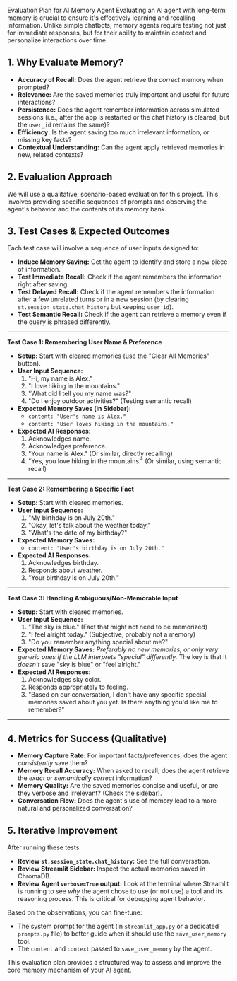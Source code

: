
Evaluation Plan for AI Memory Agent
Evaluating an AI agent with long-term memory is crucial to ensure it's effectively learning and recalling information. Unlike simple chatbots, memory agents require testing not just for immediate responses, but for their ability to maintain context and personalize interactions over time.

## 1. Why Evaluate Memory?

* **Accuracy of Recall:** Does the agent retrieve the *correct* memory when prompted?
* **Relevance:** Are the saved memories truly important and useful for future interactions?
* **Persistence:** Does the agent remember information across simulated sessions (i.e., after the app is restarted or the chat history is cleared, but the `user_id` remains the same)?
* **Efficiency:** Is the agent saving too much irrelevant information, or missing key facts?
* **Contextual Understanding:** Can the agent apply retrieved memories in new, related contexts?

## 2. Evaluation Approach

We will use a qualitative, scenario-based evaluation for this project. This involves providing specific sequences of prompts and observing the agent's behavior and the contents of its memory bank.

## 3. Test Cases & Expected Outcomes

Each test case will involve a sequence of user inputs designed to:
* **Induce Memory Saving:** Get the agent to identify and store a new piece of information.
* **Test Immediate Recall:** Check if the agent remembers the information right after saving.
* **Test Delayed Recall:** Check if the agent remembers the information after a few unrelated turns or in a new session (by clearing `st.session_state.chat_history` but keeping `user_id`).
* **Test Semantic Recall:** Check if the agent can retrieve a memory even if the query is phrased differently.

---

**Test Case 1: Remembering User Name & Preference**

* **Setup:** Start with cleared memories (use the "Clear All Memories" button).
* **User Input Sequence:**
	1.  "Hi, my name is Alex."
	2.  "I love hiking in the mountains."
	3.  "What did I tell you my name was?"
	4.  "Do I enjoy outdoor activities?" (Testing semantic recall)
* **Expected Memory Saves (in Sidebar):**
	* `content: "User's name is Alex."`
	* `content: "User loves hiking in the mountains."`
* **Expected AI Responses:**
	1.  Acknowledges name.
	2.  Acknowledges preference.
	3.  "Your name is Alex." (Or similar, directly recalling)
	4.  "Yes, you love hiking in the mountains." (Or similar, using semantic recall)

---

**Test Case 2: Remembering a Specific Fact**

* **Setup:** Start with cleared memories.
* **User Input Sequence:**
	1.  "My birthday is on July 20th."
	2.  "Okay, let's talk about the weather today."
	3.  "What's the date of my birthday?"
* **Expected Memory Saves:**
	* `content: "User's birthday is on July 20th."`
* **Expected AI Responses:**
	1.  Acknowledges birthday.
	2.  Responds about weather.
	3.  "Your birthday is on July 20th."

---

**Test Case 3: Handling Ambiguous/Non-Memorable Input**

* **Setup:** Start with cleared memories.
* **User Input Sequence:**
	1.  "The sky is blue." (Fact that might not need to be memorized)
	2.  "I feel alright today." (Subjective, probably not a memory)
	3.  "Do you remember anything special about me?"
* **Expected Memory Saves:** *Preferably no new memories, or only very generic ones if the LLM interprets "special" differently.* The key is that it *doesn't* save "sky is blue" or "feel alright."
* **Expected AI Responses:**
	1.  Acknowledges sky color.
	2.  Responds appropriately to feeling.
	3.  "Based on our conversation, I don't have any specific special memories saved about you yet. Is there anything you'd like me to remember?"

---

## 4. Metrics for Success (Qualitative)

* **Memory Capture Rate:** For important facts/preferences, does the agent *consistently* save them?
* **Memory Recall Accuracy:** When asked to recall, does the agent retrieve the *exact* or *semantically correct* information?
* **Memory Quality:** Are the saved memories concise and useful, or are they verbose and irrelevant? (Check the sidebar).
* **Conversation Flow:** Does the agent's use of memory lead to a more natural and personalized conversation?

## 5. Iterative Improvement

After running these tests:
* **Review `st.session_state.chat_history`:** See the full conversation.
* **Review Streamlit Sidebar:** Inspect the actual memories saved in ChromaDB.
* **Review Agent `verbose=True` output:** Look at the terminal where Streamlit is running to see *why* the agent chose to use (or not use) a tool and its reasoning process. This is critical for debugging agent behavior.

Based on the observations, you can fine-tune:
* The system prompt for the agent (in `streamlit_app.py` or a dedicated `prompts.py` file) to better guide when it should use the `save_user_memory` tool.
* The `content` and `context` passed to `save_user_memory` by the agent.

This evaluation plan provides a structured way to assess and improve the core memory mechanism of your AI agent.

